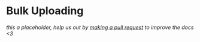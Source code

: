 # Bulk Uploading

<div class="big-emphasis" markdown="1">

*this a placeholder, help us out by [making a pull request](/docs/develop/contributing/)
to improve the docs <3*

</div>